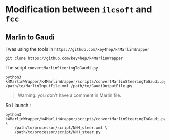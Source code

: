 # Modification between `ilcsoft` and `fcc`

## Marlin to Gaudi

I was using the tools in `https://github.com/key4hep/k4MarlinWrapper`
```
git clone https://github.com/key4hep/k4MarlinWrapper
```
The script `convertMarlinSteeringToGaudi.py`
```
python3 k4MarlinWrapper/k4MarlinWrapper/scripts/convertMarlinSteeringToGaudi.py /path/to/MarlinInputFile.xml /path/to/GaudiOutputFile.py
```
> Warning: you don't have a comment in Marlin file.

So I launch :
```
python3 k4MarlinWrapper/k4MarlinWrapper/scripts/convertMarlinSteeringToGaudi.py \
    /path/to/processor/script/NNH_steer.xml \
    /path/to/processor/script/NNH_steer.py
```
